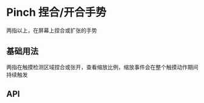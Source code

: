 <script setup>
  const columns = [
    { prop: 'attr', label: '属性' },
    { prop: 'desc', label: '说明' },
    { prop: 'type', label: '类型' },
    { prop: 'defaultValue', label: '默认值' }
  ]
  const data = [
    { attr: 'threshold', type: 'number', defaultValue: '0(px)', desc: '识别成功的最小位移距离' },
    { attr: 'pointers', type: 'number', defaultValue: '2', desc: '需要识别的输入点数量' }
  ]
</script>

# Pinch 捏合/开合手势

两指以上，在屏幕上捏合或扩张的手势

## 基础用法

两指在触摸检测区域捏合或张开，查看缩放比例，缩放事件会在整个触摸动作期间持续触发

<demo src="pinch/demo-1.vue"></demo>

## API

<attr-table :columns="columns" :data="data"></attr-table>
